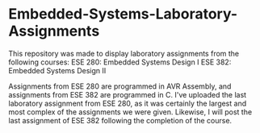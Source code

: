 # Embedded-Systems-Laboratory-Assignments

This repository was made to display laboratory assignments from the following courses:
ESE 280: Embedded Systems Design I
ESE 382: Embedded Systems Design II

Assignments from ESE 280 are programmed in AVR Assembly, and assignments from ESE 382 are programmed in C. I've uploaded the last laboratory assignment from ESE 280, as it was certainly the largest and most complex of the assignments we were given. Likewise, I will post the last assignment of ESE 382 following the completion of the course.
